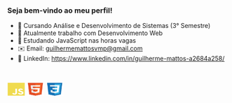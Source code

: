 ### Seja bem-vindo ao meu perfil!

- 📓 Cursando Análise e Desenvolvimento de Sistemas (3° Semestre)
- 🔭 Atualmente trabalho com Desenvolvimento Web
- 🌱 Estudando JavaScript nas horas vagas
- ✉️ Email: guilhermemattosvmp@gmail.com
- 🏢 LinkedIn: https://www.linkedin.com/in/guilherme-mattos-a2684a258/

##

<div style="display: inline_block"><br>
  <img align="center" alt="VMP-Js" height="30" width="40" src="https://raw.githubusercontent.com/devicons/devicon/master/icons/javascript/javascript-plain.svg">
  <img align="center" alt="VMP-HTML" height="30" width="40" src="https://raw.githubusercontent.com/devicons/devicon/master/icons/html5/html5-original.svg">
  <img align="center" alt="VMP-CSS" height="30" width="40" src="https://raw.githubusercontent.com/devicons/devicon/master/icons/css3/css3-original.svg">
</div>
